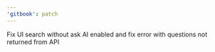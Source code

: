 ```yaml
---
'gitbook': patch
---
```


Fix UI search without ask AI enabled and fix error with questions not returned from API
